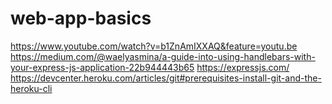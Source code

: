 # web-app-basics

https://www.youtube.com/watch?v=b1ZnAmIXXAQ&feature=youtu.be
https://medium.com/@waelyasmina/a-guide-into-using-handlebars-with-your-express-js-application-22b944443b65
https://expressjs.com/
https://devcenter.heroku.com/articles/git#prerequisites-install-git-and-the-heroku-cli
